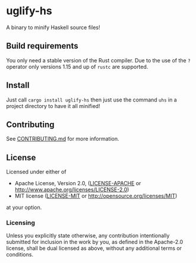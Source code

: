 # uglify-hs

A binary to minify Haskell source files!

## Build requirements

You only need a stable version of the Rust compiler. Due to the use of the `?`
operator only versions 1.15 and up of `rustc` are supported.

## Install

Just call `cargo install uglify-hs` then just use the command `uhs` in a project
directory to have it all minified!

## Contributing
See [CONTRIBUTING.md](CONTRIBUTING.md) for more information.

## License

Licensed under either of

 * Apache License, Version 2.0, ([LICENSE-APACHE](LICENSE-APACHE) or http://www.apache.org/licenses/LICENSE-2.0)
 * MIT license ([LICENSE-MIT](LICENSE-MIT) or http://opensource.org/licenses/MIT)

at your option.

### Licensing

Unless you explicitly state otherwise, any contribution intentionally submitted
for inclusion in the work by you, as defined in the Apache-2.0 license, shall be
dual licensed as above, without any additional terms or conditions.
